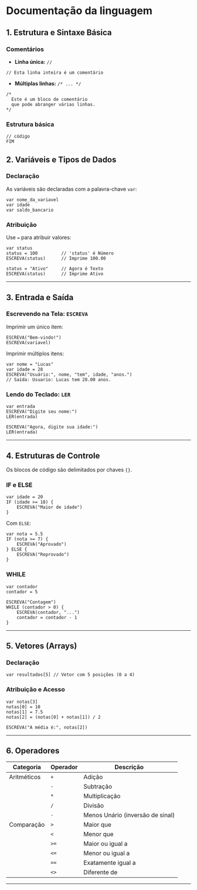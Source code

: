 # Documentação da linguagem



## 1. Estrutura e Sintaxe Básica

### Comentários


- **Linha única:** `//`

```fplus
// Esta linha inteira é um comentário
```

- **Múltiplas linhas:** `/* ... */`

```fplus
/*
  Este é um bloco de comentário
  que pode abranger várias linhas.
*/
```

### Estrutura básica

```fplus
// código
FIM
```


## 2. Variáveis e Tipos de Dados

### Declaração

As variáveis são declaradas com a palavra-chave `var`:

```fplus
var nome_da_variavel
var idade
var saldo_bancario
```

### Atribuição

Use `=` para atribuir valores:

```fplus
var status
status = 100         // 'status' é Número
ESCREVA(status)      // Imprime 100.00

status = "Ativo"     // Agora é Texto
ESCREVA(status)      // Imprime Ativo
```

---

## 3. Entrada e Saída 

### Escrevendo na Tela: `ESCREVA`

Imprimir um único item:

```fplus
ESCREVA("Bem-vindo!")
ESCREVA(variavel)
```

Imprimir múltiplos itens:

```fplus
var nome = "Lucas"
var idade = 28
ESCREVA("Usuário:", nome, "tem", idade, "anos.")
// Saída: Usuario: Lucas tem 28.00 anos.
```

### Lendo do Teclado: `LER`

```fplus
var entrada
ESCREVA("Digite seu nome:")
LER(entrada)

ESCREVA("Agora, digite sua idade:")
LER(entrada) 
```

---

## 4. Estruturas de Controle

Os blocos de código são delimitados por chaves `{}`.

### IF e ELSE

```fplus
var idade = 20
IF (idade >= 18) {
    ESCREVA("Maior de idade")
}
```

Com `ELSE`:

```fplus
var nota = 5.5
IF (nota >= 7) {
    ESCREVA("Aprovado")
} ELSE {
    ESCREVA("Reprovado")
}
```

### WHILE

```fplus
var contador
contador = 5

ESCREVA("Contagem")
WHILE (contador > 0) {
    ESCREVA(contador, "...")
    contador = contador - 1
}

```

---

## 5. Vetores (Arrays)

### Declaração

```fplus
var resultados[5] // Vetor com 5 posições (0 a 4)
```

### Atribuição e Acesso

```fplus
var notas[3]
notas[0] = 10
notas[1] = 7.5
notas[2] = (notas[0] + notas[1]) / 2

ESCREVA("A média é:", notas[2])
```

---

## 6. Operadores

| Categoria     | Operador | Descrição                       |
|---------------|----------|---------------------------------|
| Aritméticos   | `+`      | Adição                          |
|               | `-`      | Subtração                       |
|               | `*`      | Multiplicação                   |
|               | `/`      | Divisão                         |
|               | `-`      | Menos Unário (inversão de sinal)|
| Comparação    | `>`      | Maior que                       |
|               | `<`      | Menor que                       |
|               | `>=`     | Maior ou igual a                |
|               | `<=`     | Menor ou igual a                |
|               | `==`     | Exatamente igual a              |
|               | `<>`     | Diferente de                    |

---

